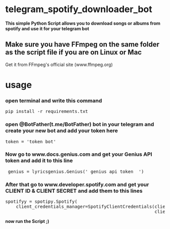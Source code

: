 # telegram_spotify_downloader_bot
<b>This simple Python Script allows you to download songs or albums from spotify and use it for your telegram bot</b>

<h2>Make sure you have FFmpeg on the same folder as the script file if you are on Linux or Mac</h3>
<p>       Get it from FFmpeg's official site (www.ffmpeg.org)
   </p>    
       
<h1>usage</h1>
<h3>open terminal and write this command</h3>
<pre>pip install -r requirements.txt</pre>
<h3>open @BotFather(t.me/BotFather) bot in  your telegram and create your new bot and add your token here</h3>
 <pre>token = 'token bot'</pre>
<h3>Now go to www.docs.genius.com and get your Genius API token and add it to this line </h3>
<pre> genius = lyricsgenius.Genius(' genius api token  ') </pre>

<h3>After that go to www.developer.spotify.com and get your CLIENT ID & CLIENT SECRET and add them to this lines </h3>
<pre>spotifyy = spotipy.Spotify(
    client_credentials_manager=SpotifyClientCredentials(client_id='client id spotify',
                                                        client_secret='client secret spotify'))</pre>

<b>now run the Script ;)</b>
